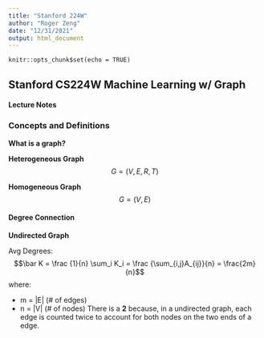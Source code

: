 ```yaml
---
title: "Stanford 224W"
author: "Roger Zeng"
date: "12/31/2021"
output: html_document
---
```


```{r setup, include=FALSE}
knitr::opts_chunk$set(echo = TRUE)
```

## Stanford CS224W Machine Learning w/ Graph
#### Lecture Notes

### Concepts and Definitions
**What is a graph?**

**Heterogeneous Graph**
$$G = (V, E, R, T)$$

**Homogeneous Graph**
$$G = (V, E)$$
#### Degree Connection

**Undirected Graph**

Avg Degrees: 
$$\bar K = \frac {1}{n} \sum_i K_i = \frac {\sum_{i,j}A_{ij}}{n} = \frac{2m}{n}$$
where:
+ m = |E| (# of edges)
+ n = |V| (# of nodes)
There is a **2** because, in a undirected graph, each edge is counted twice to account for both nodes on the two ends of a edge.

